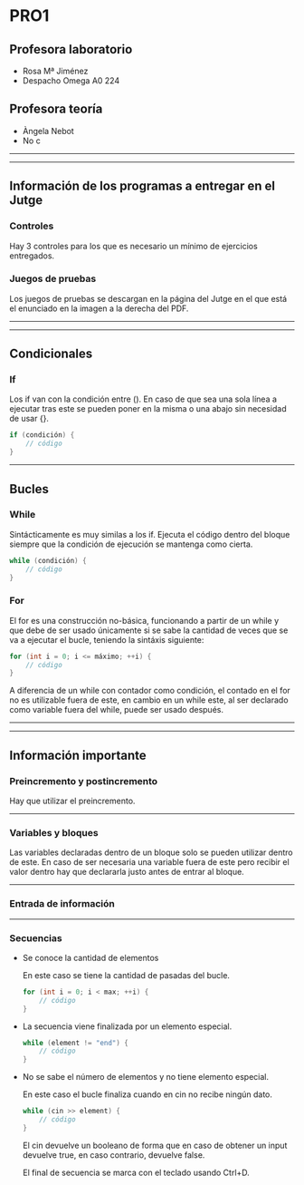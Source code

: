 # PRO1

## Profesora laboratorio

- Rosa Mª Jiménez
- Despacho Omega A0 224

## Profesora teoría

- Àngela Nebot
- No c

---
---

## Información de los programas a entregar en el Jutge

### Controles

Hay 3 controles para los que es necesario un mínimo de ejercicios entregados.

### Juegos de pruebas

Los juegos de pruebas se descargan en la página del Jutge en el que está el enunciado en la imagen a la derecha del PDF.

---
---

## Condicionales

### If

Los if van con la condición entre (). En caso de que sea una sola línea a ejecutar tras este se pueden poner en la misma o una abajo sin necesidad de usar {}.

```c++
if (condición) {
    // código
}
```

---

## Bucles

### While

Sintácticamente es muy similas a los if. Ejecuta el código dentro del bloque siempre que la condición de ejecución se mantenga como cierta.

```c++
while (condición) {
    // código
}
```

### For

El for es una construcción no-básica, funcionando a partir de un while y que debe de ser usado únicamente si se sabe la cantidad de veces que se va a ejecutar el bucle, teniendo la sintáxis siguiente:

```c++
for (int i = 0; i <= máximo; ++i) {
    // código
}
```

A diferencia de un while con contador como condición, el contado en el for no es utilizable fuera de este, en cambio en un while este, al ser declarado como variable fuera del while, puede ser usado después.

---
---

## Información importante

### Preincremento y postincremento

Hay que utilizar el preincremento.

---

### Variables y bloques

Las variables declaradas dentro de un bloque solo se pueden utilizar dentro de este. En caso de ser necesaria una variable fuera de este pero recibir el valor dentro hay que declararla justo antes de entrar al bloque.

---

### Entrada de información



---

### Secuencias

- Se conoce la cantidad de elementos

    En este caso se tiene la cantidad de pasadas del bucle.

    ```c++
    for (int i = 0; i < max; ++i) {
        // código
    }
    ```

- La secuencia viene finalizada por un elemento especial.

    ```c++
    while (element != "end") {
        // código
    }
    ```

- No se sabe el número de elementos y no tiene elemento especial.

    En este caso el bucle finaliza cuando en cin no recibe ningún dato.

    ```c++
    while (cin >> element) {
        // código
    }
    ```

    El cin devuelve un booleano de forma que en caso de obtener un input devuelve true, en caso contrario, devuelve false.

    El final de secuencia se marca con el teclado usando Ctrl+D.
